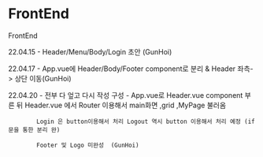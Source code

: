 # FrontEnd
FrontEnd

22.04.15 - Header/Menu/Body/Login 초안 (GunHoi)

22.04.17 - App.vue에 Header/Body/Footer component로 분리 & Header 좌측-> 상단 이동(GunHoi)

22.04.20 - 전부 다 엎고 다시 작성
            구성 - App.vue로 Header.vue component 부른 뒤 Header.vue 에서 Router 이용해서 main화면 ,grid ,MyPage 불러옴
            
            Login 은 button이용해서 처리 Logout 역시 button 이용해서 처리 예정 (if문을 통한 분리 완)
            
            Footer 및 Logo 미완성  (GunHoi)

